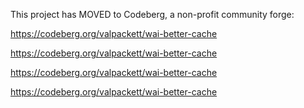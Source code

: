 This project has MOVED to Codeberg, a non-profit community forge:

https://codeberg.org/valpackett/wai-better-cache

https://codeberg.org/valpackett/wai-better-cache

https://codeberg.org/valpackett/wai-better-cache

https://codeberg.org/valpackett/wai-better-cache

